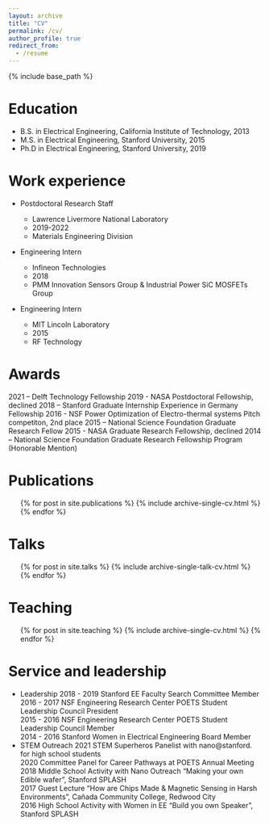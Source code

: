 ```yaml
---
layout: archive
title: "CV"
permalink: /cv/
author_profile: true
redirect_from:
  - /resume
---
```


{% include base_path %}

Education
======
* B.S. in Electrical Engineering, California Institute of Technology, 2013
* M.S. in Electrical Engineering, Stanford University, 2015
* Ph.D in Electrical Engineering, Stanford University, 2019

Work experience
======
* Postdoctoral Research Staff
  * Lawrence Livermore National Laboratory
  * 2019-2022
  * Materials Engineering Division

* Engineering Intern
  * Infineon Technologies
  * 2018
  * PMM Innovation Sensors Group & Industrial Power SiC MOSFETs Group

* Engineering Intern
  * MIT Lincoln Laboratory
  * 2015
  * RF Technology

Awards
======
2021 – Delft Technology Fellowship
2019 - NASA Postdoctoral Fellowship, declined
2018 – Stanford Graduate Internship Experience in Germany Fellowship
2016 - NSF Power Optimization of Electro-thermal systems Pitch competiton, 2nd place
2015 – National Science Foundation Graduate Research Fellow
2015 - NASA Graduate Research Fellowship, declined
2014 – National Science Foundation Graduate Research Fellowship Program (Honorable Mention)

Publications
======
  <ul>{% for post in site.publications %}
    {% include archive-single-cv.html %}
  {% endfor %}</ul>
  
Talks
======
  <ul>{% for post in site.talks %}
    {% include archive-single-talk-cv.html %}
  {% endfor %}</ul>
  
Teaching
======
  <ul>{% for post in site.teaching %}
    {% include archive-single-cv.html %}
  {% endfor %}</ul>
  
Service and leadership
======
* Leadership
2018 - 2019 Stanford EE Faculty Search Committee Member  
2016 - 2017 NSF Engineering Research Center POETS Student Leadership Council President  
2015 - 2016 NSF Engineering Research Center POETS Student Leadership Council Member  
2014 - 2016 Stanford Women in Electrical Engineering Board Member  
* STEM Outreach
2021 STEM Superheros Panelist with nano@stanford. for high school students  
2020 Committee Panel for Career Pathways at POETS Annual Meeting  
2018 Middle School Activity with Nano Outreach “Making your own Edible wafer”, Stanford SPLASH  
2017 Guest Lecture “How are Chips Made & Magnetic Sensing in Harsh Environments”, Cañada Community College, Redwood City  
2016 High School Activity with Women in EE “Build you own Speaker”, Stanford SPLASH  

